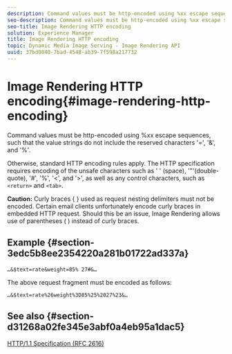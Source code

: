 ```yaml
---
description: Command values must be http-encoded using %xx escape sequences, such that the value strings do not include the reserved characters '=', '&', and '%'.
seo-description: Command values must be http-encoded using %xx escape sequences, such that the value strings do not include the reserved characters '=', '&', and '%'.
seo-title: Image Rendering HTTP encoding
solution: Experience Manager
title: Image Rendering HTTP encoding
topic: Dynamic Media Image Serving - Image Rendering API
uuid: 37bd0040-7bad-4548-ab39-7f598a217732
---
```


# Image Rendering HTTP encoding{#image-rendering-http-encoding}

Command values must be http-encoded using %xx escape sequences, such that the value strings do not include the reserved characters '=', '&', and '%'.

Otherwise, standard HTTP encoding rules apply. The HTTP specification requires encoding of the unsafe characters such as ' ' (space), '"'(double-quote), '#', '%', '<', and '>', as well as any control characters, such as `<return>` and `<tab>`.

**Caution:** Curly braces { } used as request nesting delimiters must not be encoded. Certain email clients unfortunately encode curly braces in embedded HTTP request. Should this be an issue, Image Rendering allows use of parentheses ( ) instead of curly braces.

## Example {#section-3edc5b8ee2354220a281b01722ad337a}

`…&$text=rate&weight=85% 27#&…`

The above request fragment must be encoded as follows:

`…&$text=rate%26weight%3D85%25%2027%23&…`

## See also {#section-d31268a02fe345e3abf0a4eb95a1dac5}

[HTTP/1.1 Specification (RFC 2616)](https://www.w3.org/Protocols/rfc2616/rfc2616.html)  
